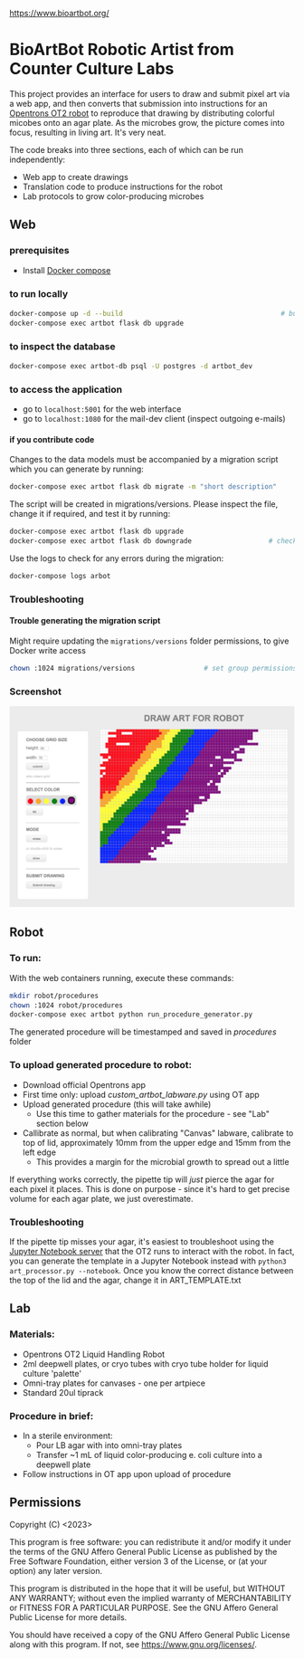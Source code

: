 https://www.bioartbot.org/

# BioArtBot Robotic Artist from Counter Culture Labs
This project provides an interface for users to draw and submit pixel art via a web app, and then converts that submission into instructions for an [Opentrons OT2 robot](https://www.opentrons.com) to reproduce that drawing by distributing colorful micobes onto an agar plate. As the microbes grow, the picture comes into focus, resulting in living art. It's very neat.

The code breaks into three sections, each of which can be run independently:
- Web app to create drawings
- Translation code to produce instructions for the robot
- Lab protocols to grow color-producing microbes

## Web

### prerequisites
- Install [Docker compose](https://docs.docker.com/compose/install/)

### to run locally
```bash
docker-compose up -d --build                                       # build and spin up containers
docker-compose exec artbot flask db upgrade                                 # setup database
```
### to inspect the database
```bash
docker-compose exec artbot-db psql -U postgres -d artbot_dev
```
### to access the application
- go to `localhost:5001` for the web interface
- go to `localhost:1080` for the mail-dev client (inspect outgoing e-mails)

#### if you contribute code
Changes to the data models must be accompanied by a migration script which you can generate by running:
```bash
docker-compose exec artbot flask db migrate -m "short description"
```

The script will be created in migrations/versions. Please inspect the file, change it if required, and test it by running:
```bash
docker-compose exec artbot flask db upgrade
docker-compose exec artbot flask db downgrade                   # check backward compatibility
```
Use the logs to check for any errors during the migration:
```bash
docker-compose logs arbot
```

### Troubleshooting
#### Trouble generating the migration script
Might require updating the `migrations/versions` folder permissions, to give Docker write access
```bash
chown :1024 migrations/versions                 # set group permissions to gid shared with docker
```

### Screenshot
![ARTBot Screenshot](/ARTBotScreenShot.png?raw=true "ARTBot Screenshot")

## Robot

### To run:
With the web containers running, execute these commands:
```bash
mkdir robot/procedures
chown :1024 robot/procedures
docker-compose exec artbot python run_procedure_generator.py
```
The generated procedure will be timestamped and saved in _procedures_ folder

### To upload generated procedure to robot:
- Download official Opentrons app
- First time only: upload _custom_artbot_labware.py_ using OT app
- Upload generated procedure (this will take awhile)
	- Use this time to gather materials for the procedure - see "Lab" section below
- Callibrate as normal, but when calibrating "Canvas" labware, calibrate to top of lid, approximately 10mm from the upper edge and 15mm from the left edge
	- This provides a margin for the microbial growth to spread out a little

If everything works correctly, the pipette tip will _just_ pierce the agar for each pixel it places. This is done on purpose - since it's hard to get precise volume for each agar plate, we just overestimate.

### Troubleshooting
If the pipette tip misses your agar, it's easiest to troubleshoot using the [Jupyter Notebook server](LINK) that the OT2 runs to interact with the robot. In fact, you can generate the template in a Jupyter Notebook instead with ```python3 art_processor.py --notebook```. Once you know the correct distance between the top of the lid and the agar, change it in ART_TEMPLATE.txt

## Lab

### Materials:
- Opentrons OT2 Liquid Handling Robot
- 2ml deepwell plates, or cryo tubes with cryo tube holder for liquid culture 'palette'
- Omni-tray plates for canvases - one per artpiece
- Standard 20ul tiprack

### Procedure in brief:
- In a sterile environment:
	- Pour LB agar with into omni-tray plates
	- Transfer ~1 mL of liquid color-producing e. coli culture into a deepwell plate
- Follow instructions in OT app upon upload of procedure

## Permissions
Copyright (C) <2023>  <Tim Dobbs>

This program is free software: you can redistribute it and/or modify
it under the terms of the GNU Affero General Public License as published
by the Free Software Foundation, either version 3 of the License, or
(at your option) any later version.

This program is distributed in the hope that it will be useful,
but WITHOUT ANY WARRANTY; without even the implied warranty of
MERCHANTABILITY or FITNESS FOR A PARTICULAR PURPOSE.  See the
GNU Affero General Public License for more details.

You should have received a copy of the GNU Affero General Public License
along with this program.  If not, see <https://www.gnu.org/licenses/>.
